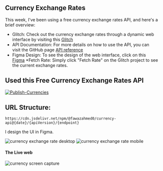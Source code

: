 ## Currency Exchange Rates

This week, I've been using a free currency exchange rates API, and here's a brief overview:

* Glitch: Check out the currency exchange rates through a dynamic web interface by visiting this [Glitch](https://dynamic-web---api---penny.glitch.me/)
* API Documentation: For more details on how to use the API, you can visit the GitHub page [API reference](https://github.com/fawazahmed0/exchange-api?tab=readme-ov-file)
* Figma Design: To see the design of the web interface, click on this [Figma](https://www.figma.com/file/njClMNPUWTN5foeX4wHwXO/DW--web-2?type=design&node-id=0%3A1&mode=design&t=YNGtDJpG6Ye95Of4-1)
*Fetch Rate: Simply click "Fetch Rate" on the Glitch project to see the current exchange rates.


## Used this Free Currency Exchange Rates API
[![Publish-Currencies](https://github.com/fawazahmed0/exchange-api/actions/workflows/run.yml/badge.svg)](https://github.com/fawazahmed0/exchange-api/actions/workflows/run.yml)

## URL Structure:
`https://cdn.jsdelivr.net/npm/@fawazahmed0/currency-api@{date}/{apiVersion}/{endpoint}`


I design the UI in Figma.

![currency exchange rate desktop](https://github.com/PanithanPenny/ITP-Dynamic-Web/assets/143921260/43c139ba-d67f-4825-a13f-7cf356d3aed6)
![currency exchange rate mobile](https://github.com/PanithanPenny/ITP-Dynamic-Web/assets/143921260/9b983645-438b-4885-9817-6f21cdf0ab0e)


#### The Live web
![currency screen capture](https://github.com/PanithanPenny/ITP-Dynamic-Web/assets/143921260/d4c059a3-7885-4ef3-852b-b947b6ffc5ca)


